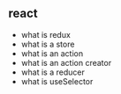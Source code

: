## react

- what is redux
- what is a store
- what is an action
- what is an action creator
- what is a reducer
- what is useSelector
